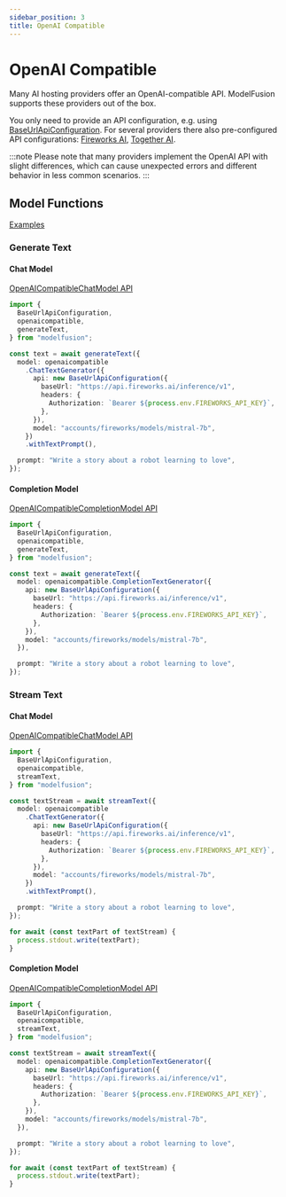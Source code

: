 ```yaml
---
sidebar_position: 3
title: OpenAI Compatible
---
```


# OpenAI Compatible

Many AI hosting providers offer an OpenAI-compatible API. ModelFusion supports these providers out of the box.

You only need to provide an API configuration, e.g. using [BaseUrlApiConfiguration](/api/classes/BaseUrlApiConfiguration). For several providers there also pre-configured API configurations: [Fireworks AI](/api/classes/FireworksAIApiConfiguration), [Together AI](/api/classes/TogetherAIApiConfiguration).

:::note
Please note that many providers implement the OpenAI API with slight differences, which can cause
unexpected errors and different behavior in less common scenarios.
:::

## Model Functions

[Examples](https://github.com/lgrammel/modelfusion/tree/main/examples/basic/src/model-provider/openaicompatible)

### Generate Text

#### Chat Model

[OpenAICompatibleChatModel API](/api/classes/OpenAICompatibleChatModel)

```ts
import {
  BaseUrlApiConfiguration,
  openaicompatible,
  generateText,
} from "modelfusion";

const text = await generateText({
  model: openaicompatible
    .ChatTextGenerator({
      api: new BaseUrlApiConfiguration({
        baseUrl: "https://api.fireworks.ai/inference/v1",
        headers: {
          Authorization: `Bearer ${process.env.FIREWORKS_API_KEY}`,
        },
      }),
      model: "accounts/fireworks/models/mistral-7b",
    })
    .withTextPrompt(),

  prompt: "Write a story about a robot learning to love",
});
```

#### Completion Model

[OpenAICompatibleCompletionModel API](/api/classes/OpenAICompatibleCompletionModel)

```ts
import {
  BaseUrlApiConfiguration,
  openaicompatible,
  generateText,
} from "modelfusion";

const text = await generateText({
  model: openaicompatible.CompletionTextGenerator({
    api: new BaseUrlApiConfiguration({
      baseUrl: "https://api.fireworks.ai/inference/v1",
      headers: {
        Authorization: `Bearer ${process.env.FIREWORKS_API_KEY}`,
      },
    }),
    model: "accounts/fireworks/models/mistral-7b",
  }),

  prompt: "Write a story about a robot learning to love",
});
```

### Stream Text

#### Chat Model

[OpenAICompatibleChatModel API](/api/classes/OpenAICompatibleChatModel)

```ts
import {
  BaseUrlApiConfiguration,
  openaicompatible,
  streamText,
} from "modelfusion";

const textStream = await streamText({
  model: openaicompatible
    .ChatTextGenerator({
      api: new BaseUrlApiConfiguration({
        baseUrl: "https://api.fireworks.ai/inference/v1",
        headers: {
          Authorization: `Bearer ${process.env.FIREWORKS_API_KEY}`,
        },
      }),
      model: "accounts/fireworks/models/mistral-7b",
    })
    .withTextPrompt(),

  prompt: "Write a story about a robot learning to love",
});

for await (const textPart of textStream) {
  process.stdout.write(textPart);
}
```

#### Completion Model

[OpenAICompatibleCompletionModel API](/api/classes/OpenAICompatibleCompletionModel)

```ts
import {
  BaseUrlApiConfiguration,
  openaicompatible,
  streamText,
} from "modelfusion";

const textStream = await streamText({
  model: openaicompatible.CompletionTextGenerator({
    api: new BaseUrlApiConfiguration({
      baseUrl: "https://api.fireworks.ai/inference/v1",
      headers: {
        Authorization: `Bearer ${process.env.FIREWORKS_API_KEY}`,
      },
    }),
    model: "accounts/fireworks/models/mistral-7b",
  }),

  prompt: "Write a story about a robot learning to love",
});

for await (const textPart of textStream) {
  process.stdout.write(textPart);
}
```

